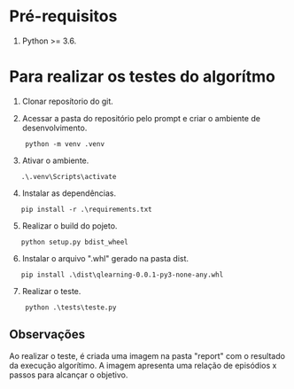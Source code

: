 # Pré-requisitos

1. Python >= 3.6.

# Para realizar os testes do algorítmo

1. Clonar reposítorio do git.

2. Acessar a pasta do repositório pelo prompt e criar o ambiente de desenvolvimento.
```
    python -m venv .venv
```

3. Ativar o ambiente.
 ```
    .\.venv\Scripts\activate
```

4. Instalar as dependências.
 ```
    pip install -r .\requirements.txt
```

5. Realizar o build do pojeto.
 ```
    python setup.py bdist_wheel
```

6. Instalar o arquivo ".whl" gerado na pasta dist.
 ```
    pip install .\dist\qlearning-0.0.1-py3-none-any.whl 
```

7. Realizar o teste.

 ```
     python .\tests\teste.py
```

## Observações

Ao realizar o teste, é criada uma imagem na pasta "report" com o resultado da execução algorítimo. A imagem apresenta uma relação de episódios x passos para alcançar o objetivo.